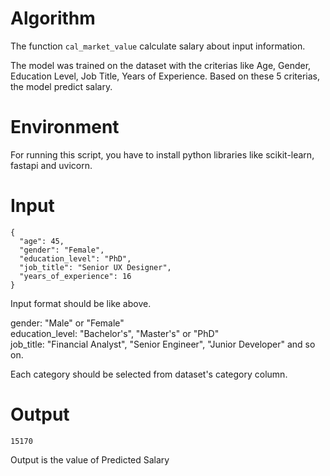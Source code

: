 # Algorithm

The function `cal_market_value` calculate salary about input information.

The model was trained on the dataset with the criterias like Age, Gender, Education Level, Job Title, Years of Experience.
Based on these 5 criterias, the model predict salary.

# Environment

For running this script, you have to install python libraries like
scikit-learn, fastapi and uvicorn.

# Input

```
{
  "age": 45,
  "gender": "Female",
  "education_level": "PhD",
  "job_title": "Senior UX Designer",
  "years_of_experience": 16
}
```

Input format should be like above.

gender: "Male" or "Female" \
education_level: "Bachelor's", "Master's" or "PhD"\
job_title: "Financial Analyst", "Senior Engineer", "Junior Developer" and so on.

Each category should be selected from dataset's category column.

# Output
```
15170
```

Output is the value of Predicted Salary
